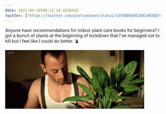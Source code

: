 ```yaml
---
date: 2021-05-14T06:12:24.415032Z
twitter: ["https://twitter.com/pietvanzoen/status/1393086505288146950?s=20"]
---
```

Anyone have recommendations for indoor plant care books for beginners? I got a bunch of plants at the beginning of lockdown that I’ve managed not to kill but I feel like I could do better. 🪴

![](/media/plantdad.gif)

